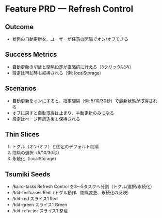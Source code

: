 # Feature PRD — Refresh Control

## Outcome
- 状態の自動更新を、ユーザーが任意の間隔でオン/オフできる

## Success Metrics
- 自動更新の切替と間隔設定が直感的に行える（3クリック以内）
- 設定は再訪時も維持される（例: localStorage）

## Scenarios
- 自動更新をオンにすると、指定間隔（例: 5/10/30秒）で最新状態が取得される
- オフに戻すと自動取得は止まり、手動更新のみになる
- 設定はページ再読込後も保持される

## Thin Slices
1) トグル（オン/オフ）と固定のデフォルト間隔
2) 間隔の選択（5/10/30秒）
3) 永続化（localStorage）

## Tsumiki Seeds
- /kairo-tasks Refresh Control を3〜5タスクへ分割（トグル/選択/永続化）
- /tdd-testcases Red（トグル動作、間隔変更、永続化の反映）
- /tdd-red スライス1 Red
- /tdd-green スライス1 Green
- /tdd-refactor スライス1 整理
